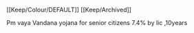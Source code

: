[[Keep/Colour/DEFAULT]] [[Keep/Archived]] 

Pm vaya Vandana yojana for senior citizens 7.4% by lic ,10years 
